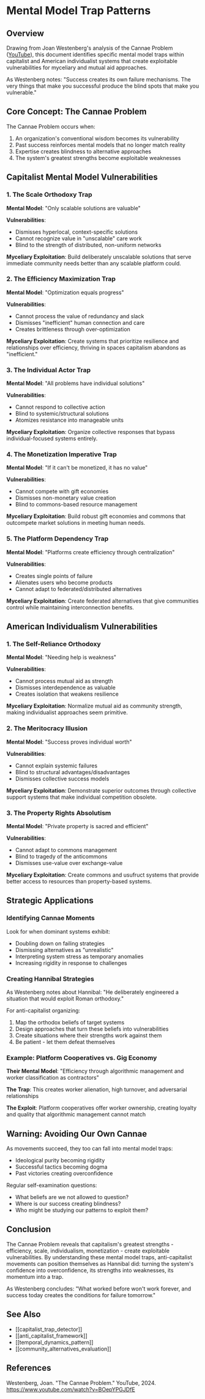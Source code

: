 # Mental Model Trap Patterns

## Overview

Drawing from Joan Westenberg's analysis of the Cannae Problem ([YouTube](https://www.youtube.com/watch?v=BOepYPGJDfE)), this document identifies specific mental model traps within capitalist and American individualist systems that create exploitable vulnerabilities for myceliary and mutual aid approaches.

As Westenberg notes: "Success creates its own failure mechanisms. The very things that make you successful produce the blind spots that make you vulnerable."

## Core Concept: The Cannae Problem

The Cannae Problem occurs when:
1. An organization's conventional wisdom becomes its vulnerability
2. Past success reinforces mental models that no longer match reality
3. Expertise creates blindness to alternative approaches
4. The system's greatest strengths become exploitable weaknesses

## Capitalist Mental Model Vulnerabilities

### 1. The Scale Orthodoxy Trap

**Mental Model**: "Only scalable solutions are valuable"

**Vulnerabilities**:
- Dismisses hyperlocal, context-specific solutions
- Cannot recognize value in "unscalable" care work
- Blind to the strength of distributed, non-uniform networks

**Myceliary Exploitation**: Build deliberately unscalable solutions that serve immediate community needs better than any scalable platform could.

### 2. The Efficiency Maximization Trap

**Mental Model**: "Optimization equals progress"

**Vulnerabilities**:
- Cannot process the value of redundancy and slack
- Dismisses "inefficient" human connection and care
- Creates brittleness through over-optimization

**Myceliary Exploitation**: Create systems that prioritize resilience and relationships over efficiency, thriving in spaces capitalism abandons as "inefficient."

### 3. The Individual Actor Trap

**Mental Model**: "All problems have individual solutions"

**Vulnerabilities**:
- Cannot respond to collective action
- Blind to systemic/structural solutions
- Atomizes resistance into manageable units

**Myceliary Exploitation**: Organize collective responses that bypass individual-focused systems entirely.

### 4. The Monetization Imperative Trap

**Mental Model**: "If it can't be monetized, it has no value"

**Vulnerabilities**:
- Cannot compete with gift economies
- Dismisses non-monetary value creation
- Blind to commons-based resource management

**Myceliary Exploitation**: Build robust gift economies and commons that outcompete market solutions in meeting human needs.

### 5. The Platform Dependency Trap

**Mental Model**: "Platforms create efficiency through centralization"

**Vulnerabilities**:
- Creates single points of failure
- Alienates users who become products
- Cannot adapt to federated/distributed alternatives

**Myceliary Exploitation**: Create federated alternatives that give communities control while maintaining interconnection benefits.

## American Individualism Vulnerabilities

### 1. The Self-Reliance Orthodoxy

**Mental Model**: "Needing help is weakness"

**Vulnerabilities**:
- Cannot process mutual aid as strength
- Dismisses interdependence as valuable
- Creates isolation that weakens resilience

**Myceliary Exploitation**: Normalize mutual aid as community strength, making individualist approaches seem primitive.

### 2. The Meritocracy Illusion

**Mental Model**: "Success proves individual worth"

**Vulnerabilities**:
- Cannot explain systemic failures
- Blind to structural advantages/disadvantages
- Dismisses collective success models

**Myceliary Exploitation**: Demonstrate superior outcomes through collective support systems that make individual competition obsolete.

### 3. The Property Rights Absolutism

**Mental Model**: "Private property is sacred and efficient"

**Vulnerabilities**:
- Cannot adapt to commons management
- Blind to tragedy of the anticommons
- Dismisses use-value over exchange-value

**Myceliary Exploitation**: Create commons and usufruct systems that provide better access to resources than property-based systems.

## Strategic Applications

### Identifying Cannae Moments

Look for when dominant systems exhibit:
- Doubling down on failing strategies
- Dismissing alternatives as "unrealistic"
- Interpreting system stress as temporary anomalies
- Increasing rigidity in response to challenges

### Creating Hannibal Strategies

As Westenberg notes about Hannibal: "He deliberately engineered a situation that would exploit Roman orthodoxy."

For anti-capitalist organizing:
1. Map the orthodox beliefs of target systems
2. Design approaches that turn these beliefs into vulnerabilities
3. Create situations where their strengths work against them
4. Be patient - let them defeat themselves

### Example: Platform Cooperatives vs. Gig Economy

**Their Mental Model**: "Efficiency through algorithmic management and worker classification as contractors"

**The Trap**: This creates worker alienation, high turnover, and adversarial relationships

**The Exploit**: Platform cooperatives offer worker ownership, creating loyalty and quality that algorithmic management cannot match

## Warning: Avoiding Our Own Cannae

As movements succeed, they too can fall into mental model traps:
- Ideological purity becoming rigidity
- Successful tactics becoming dogma
- Past victories creating overconfidence

Regular self-examination questions:
- What beliefs are we not allowed to question?
- Where is our success creating blindness?
- Who might be studying our patterns to exploit them?

## Conclusion

The Cannae Problem reveals that capitalism's greatest strengths - efficiency, scale, individualism, monetization - create exploitable vulnerabilities. By understanding these mental model traps, anti-capitalist movements can position themselves as Hannibal did: turning the system's confidence into overconfidence, its strengths into weaknesses, its momentum into a trap.

As Westenberg concludes: "What worked before won't work forever, and success today creates the conditions for failure tomorrow."

## See Also

- [[capitalist_trap_detector]]
- [[anti_capitalist_framework]]
- [[temporal_dynamics_pattern]]
- [[community_alternatives_evaluation]]

## References

Westenberg, Joan. "The Cannae Problem." YouTube, 2024. https://www.youtube.com/watch?v=BOepYPGJDfE